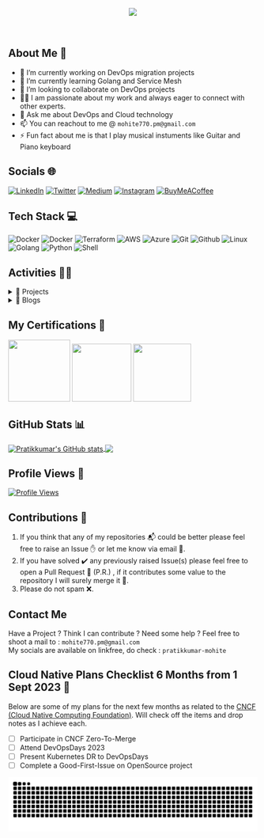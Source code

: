 <!-- <p align="center">
  <a href="https://github.com/pratikkumar-mohite">
    <img src="https://user-images.githubusercontent.com/20955511/199138068-0a7b7b75-a024-4f00-803f-30a19c5d1b2d.png" alt="Pratikkumar Mohite" /></a>
</p> -->

<p align="center">
  <a href="https://github.com/pratikkumar-mohite">
    <img src="https://readme-typing-svg.demolab.com/?lines=Pratikkumar%20Mohite;A%20DevOps%20Proffessional;4%2B%20Years%20of%20%20Experience;Cloud%20and%20Container%20Enthusiast&font=Fira%20Code&center=true&width=440&height=45&color=00ace6&vCenter=true&pause=1000&size=22" /></a>
</p>
<br>

## About Me 💫
- 🔭 I’m currently working on DevOps migration projects
- 🌱 I’m currently learning Golang and Service Mesh
- 👯 I’m looking to collaborate on DevOps projects
- 🤝🏻 I am passionate about my work and always eager to connect with other experts.
- 💬 Ask me about DevOps and Cloud technology
- 📫 You can reachout to me @ `mohite770.pm@gmail.com`
- ⚡ Fun fact about me is that I play musical instuments like Guitar and Piano keyboard

## Socials 🌐
[![LinkedIn](https://img.shields.io/badge/Linkedin-%230077B5.svg?style=for-the-badge&logo=linkedin&logoColor=white)](https://linkedin.com/in/pratikkumar-mohite/)
[![Twitter](https://img.shields.io/badge/Twitter-%231DA1F2.svg?style=for-the-badge&logo=twitter&logoColor=white)](https://twitter.com/dotslashmohite)
[![Medium](https://img.shields.io/badge/Medium-12100E.svg?style=for-the-badge&logo=Medium&logoColor=white)](https://medium.com/dotslashmohite)
[![Instagram](https://img.shields.io/badge/Instagram-%23E4405F.svg?style=for-the-badge&logo=instagram&logoColor=white)](https://instagram.com/pratikkumar_mohite)
[![BuyMeACoffee](https://img.shields.io/badge/BuyMeACoffee-FCC640?style=for-the-badge&logo=buymeacoffee&logoColor=black)](https://www.buymeacoffee.com/dotslashmohite)

## Tech Stack 💻

![Docker](https://img.shields.io/badge/docker-%230db7ed.svg?style=for-the-badge&logo=docker&logoColor=white)
![Docker](https://img.shields.io/badge/Kubernetes-326ce5.svg?style=for-the-badge&logo=Kubernetes&logoColor=white)
![Terraform](https://img.shields.io/badge/Terraform-7B42BC?style=for-the-badge&logo=Terraform&logoColor=white)
![AWS](https://img.shields.io/badge/AWS-%23FF9900.svg?style=for-the-badge&logo=amazon-aws&logoColor=black)
![Azure](https://img.shields.io/badge/Azure-%230167ff.svg?style=for-the-badge&logo=microsoft-azure&logoColor=white)
![Git](https://img.shields.io/badge/git-%23F05033.svg?style=for-the-badge&logo=git&logoColor=white)
![Github](https://img.shields.io/badge/GitHub-100000?style=for-the-badge&logo=github&logoColor=white)
![Linux](https://img.shields.io/badge/Linux-FCC624?style=for-the-badge&logo=linux&logoColor=black)
![Golang](https://img.shields.io/badge/golang-%230559C9.svg?style=for-the-badge&logo=go&logoColor=white)
![Python](https://img.shields.io/badge/python-3670A0?style=for-the-badge&logo=python&logoColor=ffdd54)
![Shell](https://img.shields.io/badge/Shell_script-%23121011.svg?style=for-the-badge&logo=gnu-bash&logoColor=white)


## Activities 👨‍💻
<details>
  <summary>📁 Projects </summary>
  <p align="left">
<a href="https://github.com/pratikkumar-mohite/kubesd"><img width="275" src="https://denvercoder1-github-readme-stats.vercel.app/api/pin/?username=pratikkumar-mohite&repo=kubesd&theme=vue-dark&hide_border=false&icon_color=F8D866&show_icons=true" alt=""></a>
  </p>
</details>
<details>
  <summary>📕 Blogs </summary>

  - [GitOps fundamentals with Codefresh](https://medium.com/@DotSlashMohite/gitops-fundamentals-with-codefresh-f2500a5e4ff4)
  - [Foundation for Istio by solo.io](https://medium.com/@DotSlashMohite/foundation-for-istio-by-solo-io-a6a0ebc11669)
</details>

## My Certifications 🏅

<p align="left">
  <a href="https://www.credly.com/badges/99605a74-4012-4bcd-aeb5-1f0a6110ec40/public_url"><img src="https://images.credly.com/size/680x680/images/8b8ed108-e77d-4396-ac59-2504583b9d54/cka_from_cncfsite__281_29.png" width="125" height="125"></a>
  <a href="https://www.credly.com/badges/7833f995-d195-43cf-a6a9-5430698d6669/public_url"><img src="https://images.credly.com/size/680x680/images/99289602-861e-4929-8277-773e63a2fa6f/image.png" width="120" height="117"></a>
  <a href="https://www.credly.com/badges/fad4e5b3-1671-4895-a7fd-8fb895ca2f7a/public_url"><img src="https://images.credly.com/size/680x680/images/32d83697-6930-4fc2-9d49-c24bec87e90f/image.png" width="117" height="117"></a>
</p>


## GitHub Stats 📊

<a href="https://github.com/anuraghazra/github-readme-stats">
  <img align="center" src="https://github-readme-stats.anuraghazra1.vercel.app/api?username=pratikkumar-mohite&show_icons=true&include_all_commits=true&theme=prussian" alt="Pratikkumar's GitHub stats" />
</a>
<a href="https://github.com/anuraghazra/github-readme-stats">
  <img align="center" src="https://github-readme-stats.vercel.app/api/top-langs/?username=pratikkumar-mohite&layout=compact&theme=prussian" />
</a>

## Profile Views 👀

[![Profile Views](https://visitcount.itsvg.in/api?id=pratikkumar-mohite&icon=0&color=9)](https://visitcount.itsvg.in)

## Contributions 📁
1. If you think that any of my repositories 📬 could be better please feel free to raise an Issue ✋ or let me know via email 📧.
2. If you have solved ✔️ any previously raised Issue(s) please feel free to open a Pull Request 📜 (P.R.) , if it contributes some value to the repository I will surely merge it 🔗.
3. Please do not spam ❌.

## Contact Me 
Have a Project ? Think I can contribute ? Need some help ?
Feel free to shoot a mail to : `mohite770.pm@gmail.com`
<br>My socials are available on linkfree, do check : `pratikkumar-mohite`

## Cloud Native Plans Checklist 6 Months from 1 Sept 2023 🚀
Below are some of my plans for the next few months as related to the [CNCF (Cloud Native Computing Foundation)](https://cncf.io/). Will check off the items and drop notes as I achieve each.

- [ ] Participate in CNCF Zero-To-Merge
- [ ] Attend DevOpsDays 2023
- [ ] Present Kubernetes DR to DevOpsDays
- [ ] Complete a Good-First-Issue on OpenSource project

<div align="center">
	<picture>
	  <source media="(prefers-color-scheme: dark)" srcset="https://raw.githubusercontent.com/Ansh-Sarkar/Ansh-Sarkar/snake-output/github-contribution-grid-snake-dark.svg" />
	  <source media="(prefers-color-scheme: light)" srcset="https://raw.githubusercontent.com/Ansh-Sarkar/Ansh-Sarkar/snake-output/github-contribution-grid-snake.svg" />
	  <img alt="github-snake" src="https://raw.githubusercontent.com/Ansh-Sarkar/Ansh-Sarkar/snake-output/github-contribution-grid-snake-dark.svg" />
	</picture>
</div>

